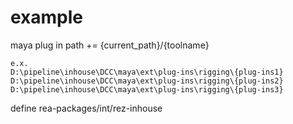 # example

maya plug in path += {current_path}/{toolname}

```
e.x.
D:\pipeline\inhouse\DCC\maya\ext\plug-ins\rigging\{plug-ins1}
D:\pipeline\inhouse\DCC\maya\ext\plug-ins\rigging\{plug-ins2}
D:\pipeline\inhouse\DCC\maya\ext\plug-ins\rigging\{plug-ins3}
```

define rea-packages/int/rez-inhouse